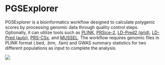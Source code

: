 # PGSExplorer
PGSExplorer is a bioinformatics workflow designed to calculate polygenic scores by processing genomic data through quality control steps. Optionally, it can utilize tools such as [PLINK](https://www.cog-genomics.org/plink/), [PRSice-2](https://choishingwan.github.io/PRSice/), [LD-Pred2 (grid)](https://privefl.github.io/bigsnpr/articles/LDpred2.html), [LD-Pred (auto)](https://privefl.github.io/bigsnpr/articles/LDpred2.html), [PRS-CSx](https://github.com/getian107/PRScsx), and [MUSSEL](https://github.com/Jin93/MUSSEL). The workflow requires genomic files in PLINK format (.bed, .bim, .fam) and GWAS summary statistics for two different populations as input to complete the analysis.

![](https://viewer.diagrams.net/tags=%7B%7D&lightbox=1&target=blank&highlight=0000ff&edit=_blank&layers=1&nav=1&title=Ba%C5%9Fl%C4%B1ks%C4%B1z%20Diyagram.drawio#R%3Cmxfile%3E%3Cdiagram%20name%3D%22Sayfa%201%22%20id%3D%22A8VOpgxVlnepOkoelsrt%22%3E7V1tk5s4Ev41U7f7wRRCvH60xzPJ1WW35jK7l7v7ksIg22wweAHPy%2F76lUACAcLGNtg4YVIVGyEL6H70dKvVEnfwfvP2IbK3619CF%2Fl3iuy%2B3cH5naIAQ9HxByl5z0p0y8wKVpHn0kpFwbP3F6KFMi3deS6KSxWTMPQTb1sudMIgQE5SKrOjKHwtV1uGfvmqW3uFagXPju3XS794brLOSk3FKMo%2FIm%2B1ZlcGupWdWdjOt1UU7gJ6vSAMUHZmY7Nm6DPGa9sNX7ki%2BHAH76MwTLJvm7d75BOxMollv3tsOJvfcoSCpM0P%2FqNMF2v45%2FMf%2F58Ev1uTrfdbsp4AFWbtvNj%2BjgqD3m7yzqRDHnBbvxy9gxcUJehNpCZ7wVoonhdDCIUblETvuB79lS5TEVH0qLKWHb8WutBplTWnBp0hgGp%2FlbdciAF%2FoZI4SirqYamQ5%2FYwhD7ZC%2BQ%2FhbGXeGGATy3CJAk3d3C2Tjb4qnOAv7K6U99bkTpJuMWlNj1ysEhRhAviJAq%2FofvQD6P0GhDq0IL4TmdLz%2Fe5cuNhqj%2FI5Bdre0vuZ%2FO2Ij1Tsv%2FaRUhy%2FHDnfo1R9OI5KP6K1bH0VrvIJnf4FTeFfzHbhh656sMLvnhMb7Ou4wOgqaq%2BUcVAK2l4AoyahqFAw6ysew1r5vVxj%2B%2BiDHwA1ZpYVEY1JblApS%2FBAOtkwRyQ9NnyAhVpyUAgLQGKFNgbUShax9LKxX%2B6tHhxKEAy4CUlYskdCySXcCcCgXqDQOS%2BmEbXuxVILuDT5cHMrCVZ%2FJ%2BAkhukhXlLkvk%2F2JPwcq7lhaf7CbGIIRYTL0X9z13ITkzi1MWc4gpA2b6lpo2dx99W5PPR87H984IVcda8OM6%2BPf%2F6FLNL4FvOrpL9oKY2LP%2BkZrVTD1Bg23kLTuvscRA2nuumZvp17SXoeWs75Jqv2MbjstTfRERuMn3eR3vj%2BUStH%2BzI3oSBS8t5VyL9a2%2Fkc9y2tvFqmZ4NKKkCjHDw0gRcDSypL9Om1C2bGANe4Hovnruz%2FRwKuKCAQVa0qBVE1RJ8m7VauKzU2IipfZgyYcXkVzAl8pcuCir99PHTcSI6mt4VU9J5WSn1DtjI79htUHsSmNDxzrpGvLUDIaU7GeQInUerhf0TfnB8cbny8XMKRDnl%2FyUFL%2FkJxm4YZ2jPzxf2QabmQSY9b0K72DS9DTtKhJbjTtGqsRANS4CUpsP5%2FIhJREtlgkvm5DvRm0aeWsOCPFQX5HUZdk5qRimayQSfnylOZHLPT4jHt%2BQ0HeHirxWOISfJ0JacSYmIFID0MBuokmM2VF3YsedIWzvBXBZgIvY%2Fk8gOqUto7Tm%2FGdezV5%2FRS9ZKgtLW5xpXkTBlFrUhZ2TS1UvnMsJizwXd9C%2BvUzkLDKADPT3LiSzrjG2Ukp%2FK9VH0TI3QWl5TK%2FQnv3OaUixJ1spuGav2mj9ldi2uBdp9i2a4c7gP5%2BUr7m6q2EkPcwDxhWVY03o1%2FOcGLuvIDRYuj4MRQ%2BPa8Tq3OpztqkdCgAo1tR4J0VVDNw1c7lfCMLmRPBinaRmcCXeJ7wX4nlgIUhR%2FeUHI3kiundgszlIxmcv07wiT2T7UciCWosqS2Rentxj0nagGHhMVWYsJhKePgjwodRDiqNNGRhp1ykgVRumiBjxKFH0o8q2sRGrPLUnlacGsWXMgCn30NqwVjczO8XuaxHN0lEglPg3v%2BKhlFxJK1gEXEirigQlQOPn35R%2BpLeIF5U7RwKY1AmscD9SCyOmMipJ9kmbfWftExIB8C8LEWbPBQoWRXdPQVSGHTzUVgj2cuAlfqJZJrQhhL40%2FDhM74Y6x4UH8MXI9%2FtAPnW%2B5MMoYOiLWrTdFe%2FfzrwhBfQVJVOPGEeNqyHSFiDGVBdT1m0cGpZ76rNZlcdJiymPQOFkuHcey9s6T9aY7ZlyvprwW0zJxyacB%2B72npR%2B%2BOms8xJXwuDeyneRrGH3dIDveRWiTSq8hTpTY1HOz5F4EzibHDLEZ5xSgKOLoRV9zG1pzNHqtCgMXZMAwYfc2zWIVWkNMoSGqSOPcy0wLxQ8%2FIv8FkV5Xbws0BrD3hiXJMzSM2bBwvG3cFDvkUGbH22xwtPTeCF%2FMyphUqrHF3%2Bx1uLGz2I%2FjBasZHQ3M1aLsM1WtIur56pz8E5FSb8gEannexNRLDuYEShqPW60%2BryIijt48dU25DdQqI2r7RK0GJQBvCLWiuPoAUQtH1PaJWquCWmvYoBWljQ0QtOoI2l4dBIhRqw4bqaK8pQEiVRuR2itSjeEjVRQPHSBS9RGpfSKVxO2HjlRRHHaASDVGpPaKVG3wSLVEfuo4X3um4qFcG52YBqd1naHiWnO2bNGAgKC4lEQ%2BJ3JBHu%2BX6eOYvHjKBD5gM9gUENCUTJ4G6ssXLpwRyzIMOEB8Rr6dIDdAcYxP3K%2BR821U8wHCryxfg4pUClnUMzVEau5tRY9a7%2FWfEZlPJb8Ml%2Fi%2F%2BW7rYyUk6I7lv48K36two2zecb82eIVr9Yle45IaN1ukkDDj7G3SpbGHFyse9AfSBLxZvh5WlN%2BRXmzKfEBZ5BDS%2B5mvk4Ss%2FZ0SSSiPjhuokpeuY8SAiCSHpJ8%2BkjQ7%2FEHKY%2FIZBuyrBhR6YpJONU%2Fc8DWYLCZAMaUttmz0OjN%2B9S7Faki8yoRo1pBrDuox6QEnmAtd0q3GYKcGyrnvsl5DGQaiIPu9KO0caUaL7PfvEGnYOGLle7Y%2FsbfbCZEhSRl%2BjMnUeIzvfbKwo0k6uT4hZRzsmriqDkcXLe1d6nRl58LIRbXVv7XRUwW9fWK1BE4zXzDAL8UQZqH2RXotsqC%2BQyjeOukpsiYZw%2Be5H9OiXpnnHoF1z%2BV7XYPnFLm8ccH1eQ7WTe7HLw%2B4IBu3j777AcOly1J5TeEE6BIQuF3XG5ZbdRVLCyzKdJmbtPA29NvS3ozqPpBFCExJKdsXwdYjok0jTKO3JZCwnoj7EWGNhH%2B9r4gZeP9BIy9Hrw4maz1kWVE1SwYkA5ilurEVsPWOjDstgACohqbKlgmNSzqobTJ4vz8f4kIOajUv2fUi%2FAhZQRzuSL3%2BcAj0qhOLeef6XqvZIuF%2FRNxNIg67JBIEw4McEK4LHOAkuDlOgveJT6hUwakc3I3iolPgRosp8O%2BQG688op%2Fqpoy7Xncj%2BsbdsPYx5wEn8aLDeaPFBnIjDrvGoW5MZ9bjVXFIfEagH4AitNggtGS%2Frd6GplZzXvC4O8%2B4O8%2B4O8%2B4O4%2FIw%2FxRd%2Bdp3p202TPWy8kjhiUJJrguu38PEEwq1Mc3gTvNlu3PHd%2BOMT2UQVGOER4rQOSWdmjfu7uGKBzPyiKSv%2Ba98G2JBUav8ES2wea0Y2iSVtNPaeBSbhKP9CMH0VYKNQgaLtt6qJXbweZshZJaO6k6cymco%2BHmpWlNo%2Bc8slszsfe27%2Bz8LGHs6X7aOJSuIgjrOO3nlfFw6%2B0k%2BH0%2FCMjSPcxTAWqzO21%2BBOxg00zC8Zt4y5Ksm0JH7kwsVn4QLpcx6gccghTBmvIuvWlzTpfFFpX5Dk71vThEMziG1izxM18P0MV%2BZz2%2BHqAY3lzn9QBKg%2FabB0NlbmxpEXt8O0CLUfklFCwjUzbNuoIXMoJIvyEFy5UtM1ismuX8CLZGuqjCYYsEn2v26GLro6so%2FBQ3t%2BDtq2m1zV56%2Fbi17DUOQ3FrrXLQ09I6cWpVs%2FpGjooq%2B%2FZqhUmfR74fgIWYqk7uv%2B%2F%2FQXJudHtDum6wiLflqSDRrFG6OOqMa3Z281yWUJo5dGiuS7C%2F%2FXCeJc1zOuoJhjvwUJum0k4ZeADIxjGn8sMFBhfCZdFnkTB685L%2F0jPk%2B%2F9IuaTRo%2FkbV23%2Bzh08ocjboFTVDWROBZfxXxsHcSD8Xn33BmDbJx0dpqg0BM1LM%2FrBOMXpRPK0RkGYvJNI980FLPJe1AlvaGwrwwHzhtVih2lOKS2mNIUsgwvJ9Aajk4C9nZKMrv5ASfJOj%2B1dEpI4c5Ssw1UY4GFASHx6Lh7OJwcRWNEfArWRwOQzCQxjJnrPmZAccC2Rw6Kp9Ii1dQbxsTcjZjywp6bCnMpjKFL4lsduKFKr%2BKqqVWG2thSpVRIIYLWhvilSuHtDRxT54cv0%2BQbZMeeKs9kRk6MKy8GJG6DKFtM3I1UOmCrVQVGlrpanwKBZiaS3pkqlwrnVNKreqbI5neWHpcrOZr5IBnLl5RpKJ%2FirbJ5UCU71x6OK3CJe2PdLgWHFT8HikOrRcSB8z%2B0%2BUZ8XSbWad%2BFr3ZFg07Ds0z9%2F%2FReu8NPTnTL77ee2fYpFwqNsF6nCbJCedSAFu5TlIlxNVYm%2FT6179WFGumzkUGMF2VIo3njRdOxPaEl0orJcbra9leDlJ4%2FpH0cGfvrbtv25wGz7yTZLUkoLrMvTq7pkybrgXRWgSEApgc6Q8to94K6DAK%2FZgLvmbfIbkFZk%2BG8574KWcg4HjwpFBIE98OOdsMaXvpd8KLWOqbyFmoE50C96AF15NYpwZX8pywlIKuxv5t5qfvvk%2BTz2%2Bdlz0EQZCey6BKYBybB00xgKhYnWfXZEYUdjbaSwE2CXj14kU2war09s%2BR50fbwp%2FdN88hQhdyS2KxObpUuDoTVFFoXnO6K15pdqjLTWOa2ZlmSYYKCspvTqrk3u47dBkpo1vTdmjz8EqQEMIU0MwOvwWvOLh87mteb3rgyT1xqWSd4GrwGoSroBRAZzCMzWwSReE7P98vvz88OnkdiuTGymLqkD8tc6mApp4rXmt%2FSMvNY9rxmWpA10FAqO2HHI2UX%2B%2ByyynW9kcvSQPMu0VF1OSvt6U4Z%2BPo3GtBhlEmmeb6ur7%2FjXQVQ3mmCTnwe2PAHVfJIO8%2BG%2Fx1RMtnRjoKmYClsKcHYqJrh0KmaPk%2BcSFjwKXpBzgzPoapepmNhr0M%2FDXb7DUvkXfWZ0t1j%2BeHM0wnrbUGhEr6TOVHv%2FyTSiX5pGOkgd%2BM5ycPIO1EEOjpxnZ10%2FXfGO7kXCVS92IYEPfwM%3D%3C%2Fdiagram%3E%3C%2Fmxfile%3E)
